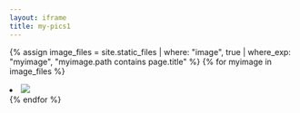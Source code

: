 ```yaml
---
layout: iframe
title: my-pics1
---
```


 {% assign image_files = site.static_files | where: "image", true | where_exp: "myimage", "myimage.path contains page.title" %}
 {% for myimage in image_files %}
   <li data-src="{{ myimage.path }}">
    <img src="{{ myimage.path }}" />
   </li>
 {% endfor %}
